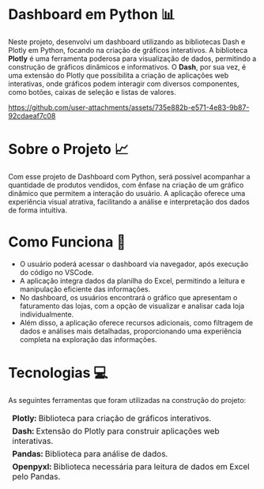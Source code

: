 # Dashboard em Python 📊
Neste projeto, desenvolvi um dashboard utilizando as bibliotecas Dash e Plotly em Python, focando na criação de gráficos interativos. A biblioteca **Plotly** é uma ferramenta poderosa para visualização de dados, permitindo a construção de gráficos dinâmicos e informativos. O **Dash**, por sua vez, é uma extensão do Plotly que possibilita a criação de aplicações web interativas, onde gráficos podem interagir com diversos componentes, como botões, caixas de seleção e listas de valores.

https://github.com/user-attachments/assets/735e882b-e571-4e83-9b87-92cdaeaf7c08

# Sobre o Projeto 📈 
Com esse projeto de Dashboard com Python, será possível acompanhar a quantidade de produtos vendidos, com ênfase na criação de um gráfico dinâmico que permitem a interação do usuário. A aplicação oferece uma experiência visual atrativa, facilitando a análise e interpretação dos dados de forma intuitiva.

# Como Funciona 📌
<div>
  <ul>
    <li>O usuário poderá acessar o dashboard via navegador, após execução do código no VSCode.
    <li>A aplicação integra dados da planilha do Excel, permitindo a leitura e manipulação eficiente das informações. 
    <li>No dashboard, os usuários encontrará o gráfico que apresentam o faturamento das lojas, com a opção de visualizar e analisar cada loja individualmente.
    <li>Além disso, a aplicação oferece recursos adicionais, como filtragem de dados e análises mais detalhadas, proporcionando uma experiência completa na exploração das informações.      
    </li>  
  </ul>
</div>

# Tecnologias 💻
As seguintes ferramentas que foram utilizadas na construção do projeto:
<table>
  <thead>
    <td> <b>Plotly:</b> Biblioteca para criação de gráficos interativos.</td>
  </thead>
  <tbody>
    <thead>
      <td> <b>Dash:</b> Extensão do Plotly para construir aplicações web interativas.</td>
    </thead>
    <thead>
      <td> <b>Pandas:</b> Biblioteca para análise de dados.</td>
    <thead>
      <td> <b>Openpyxl:</b> Biblioteca necessária para leitura de dados em Excel pelo Pandas.</td>
    </thead>
  </tbody>
</table>
